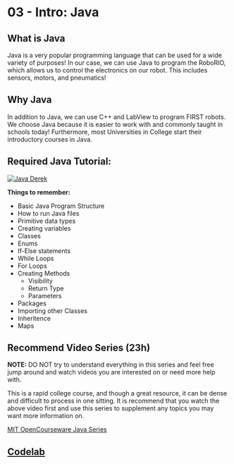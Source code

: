 # 03 - Intro: Java



## What is Java

Java is a very popular programming language that can be used for a wide variety
of purposes! In our case, we can use Java to program the RoboRIO, which allows
us to control the electronics on our robot. This includes sensors, motors, and pneumatics!

## Why Java

In addition to Java, we can use C++ and LabView to program FIRST robots. We choose
Java because it is easier to work with and commonly taught in schools today!
Furthermore, most Universities in College start their introductory courses in Java.

## Required Java Tutorial:

[![Java Derek](https://img.youtube.com/vi/n-xAqcBCws4/default.jpg)](https://www.youtube.com/watch?v=n-xAqcBCws4)

**Things to remember:**

- Basic Java Program Structure
- How to run Java files
- Primitive data types
- Creating variables
- Classes
- Enums
- If-Else statements
- While Loops
- For Loops
- Creating Methods
  - Visibility
  - Return Type
  - Parameters
- Packages
- Importing other Classes
- Inheritence
- Maps

## Recommend Video Series (23h)

**NOTE:** DO NOT try to understand everything in this series and feel free
jump around and watch videos you are interested on or need more help with.

This is a rapid college course, and though a great resource, it can be
dense and difficult to process in one sitting. It is recommend that you watch
the above video first and use this series to supplement any topics you may
want more information on.

[MIT OpenCourseware Java Series](https://www.youtube.com/watch?v=k6U-i4gXkLM&list=PL0065A2C3177ACC8A&index=1)

## [Codelab](./code-lab/README.md)
